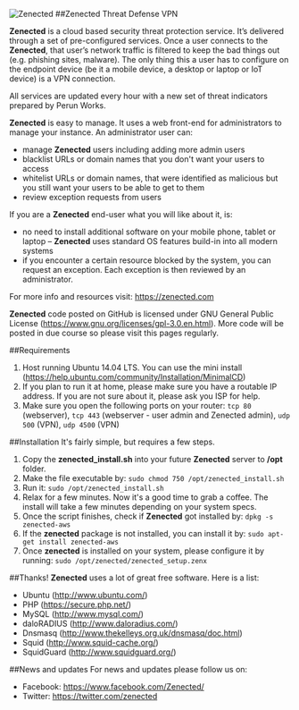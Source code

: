 ![Zenected](https://zenected.com/zenected_logo_h120.png)
##Zenected Threat Defense VPN

__Zenected__ is a cloud based security threat protection service. It’s delivered through a set of pre-configured services. Once a user connects to the __Zenected__, that user’s network traffic is filtered to keep the bad things out (e.g. phishing sites, malware). The only thing this a user has to configure on the endpoint device (be it a mobile device, a desktop or laptop or IoT device) is a VPN connection.

All services are updated every hour with a new set of threat indicators prepared by Perun Works.

__Zenected__ is easy to manage. It uses a web front-end for administrators to manage your instance. An administrator user can:
- manage __Zenected__ users including adding more admin users
- blacklist URLs or domain names that you don't want your users to access
- whitelist URLs or domain names, that were identified as malicious but you still want your users to be able to get to them
- review exception requests from users

If you are a __Zenected__ end-user what you will like about it, is:
- no need to install additional software on your mobile phone, tablet or laptop – __Zenected__ uses standard OS features build-in into all modern systems
- if you encounter a certain resource blocked by the system, you can request an exception. Each exception is then reviewed by an administrator.

For more info and resources visit: https://zenected.com

__Zenected__ code posted on GitHub is licensed under GNU General Public License (https://www.gnu.org/licenses/gpl-3.0.en.html). More code will be posted in due course so please visit this pages regularly.

##Requirements
1. Host running Ubuntu 14.04 LTS. You can use the mini install (https://help.ubuntu.com/community/Installation/MinimalCD)
2. If you plan to run it at home, please make sure you have a routable IP address. If you are not sure about it, please ask you ISP for help.
3. Make sure you open the following ports on your router:
   `tcp 80` (webserver),
   `tcp 443` (webserver - user admin and Zenected admin),
   `udp 500` (VPN),
   `udp 4500` (VPN)

##Installation
It's fairly simple, but requires a few steps.

1. Copy the **__zenected_install.sh__** into your future __Zenected__ server to __/opt__ folder.
2. Make the file executable by:
   `sudo chmod 750 /opt/zenected_install.sh`
3. Run it:
   `sudo /opt/zenected_install.sh`
4. Relax for a few minutes. Now it's a good time to grab a coffee. The install will take a few minutes depending on your system specs.
5. Once the script finishes, check if __Zenected__ got installed by:
   `dpkg -s zenected-aws`
6. If the __zenected__ package is not installed, you can install it by:
   `sudo apt-get install zenected-aws`
7. Once __zenected__ is installed on your system, please configure it by running:
   `sudo /opt/zenected/zenected_setup.zenx`
   
##Thanks!
__Zenected__ uses a lot of great free software. Here is a list:

- Ubuntu (http://www.ubuntu.com/)
- PHP (https://secure.php.net/)
- MySQL (http://www.mysql.com/)
- daloRADIUS (http://www.daloradius.com/)
- Dnsmasq (http://www.thekelleys.org.uk/dnsmasq/doc.html)
- Squid (http://www.squid-cache.org/)
- SquidGuard (http://www.squidguard.org/)

##News and updates
For news and updates please follow us on:

- Facebook: https://www.facebook.com/Zenected/
- Twitter: https://twitter.com/zenected

